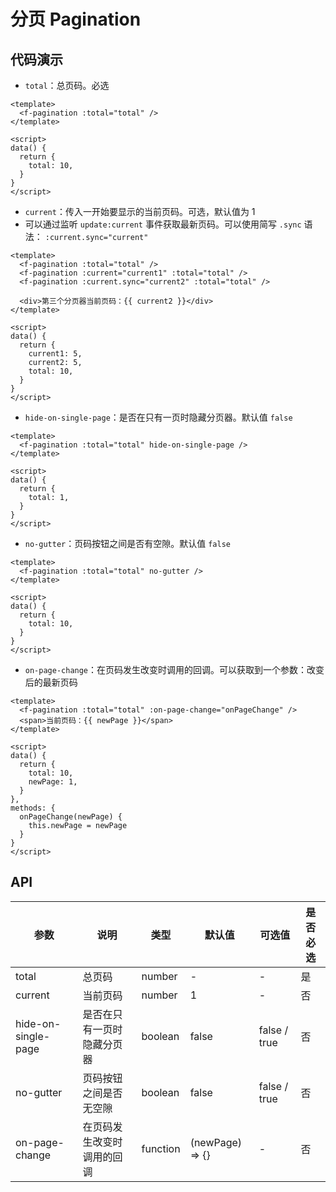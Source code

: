 # 分页 Pagination

## 代码演示

- `total`：总页码。必选

<ClientOnly>
  <demo-pagination-1 />
</ClientOnly>

```vue
<template>
  <f-pagination :total="total" />
</template>

<script>
data() {
  return {
    total: 10,
  }
}
</script>
```

- `current`：传入一开始要显示的当前页码。可选，默认值为 1
- 可以通过监听 `update:current` 事件获取最新页码。可以使用简写 `.sync` 语法： `:current.sync="current"`

<ClientOnly>
  <demo-pagination-2 />
</ClientOnly>

```vue
<template>
  <f-pagination :total="total" />
  <f-pagination :current="current1" :total="total" />
  <f-pagination :current.sync="current2" :total="total" />

  <div>第三个分页器当前页码：{{ current2 }}</div>
</template>

<script>
data() {
  return {
    current1: 5,
    current2: 5,
    total: 10,
  }
}
</script>
```

- `hide-on-single-page`：是否在只有一页时隐藏分页器。默认值 `false`

<ClientOnly>
  <demo-pagination-3 />
</ClientOnly>

```vue
<template>
  <f-pagination :total="total" hide-on-single-page />
</template>

<script>
data() {
  return {
    total: 1,
  }
}
</script>
```

- `no-gutter`：页码按钮之间是否有空隙。默认值 `false`

<ClientOnly>
  <demo-pagination-4 />
</ClientOnly>

```vue
<template>
  <f-pagination :total="total" no-gutter />
</template>

<script>
data() {
  return {
    total: 10,
  }
}
</script>
```

- `on-page-change`：在页码发生改变时调用的回调。可以获取到一个参数：改变后的最新页码

<ClientOnly>
  <demo-pagination-5 />
</ClientOnly>

```vue
<template>
  <f-pagination :total="total" :on-page-change="onPageChange" />
  <span>当前页码：{{ newPage }}</span>
</template>

<script>
data() {
  return {
    total: 10,
    newPage: 1,
  }
},
methods: {
  onPageChange(newPage) {
    this.newPage = newPage
  }
}
</script>
```

## API

| 参数                | 说明                       | 类型     | 默认值   | 可选值       | 是否必选 |
| ------------------- | -------------------------- | -------- | -------- | ------------ | -------- |
| total               | 总页码                     | number   | -        | -            | 是       |
| current             | 当前页码                   | number   | 1        | -            | 否       |
| hide-on-single-page | 是否在只有一页时隐藏分页器 | boolean  | false    | false / true | 否       |
| no-gutter           | 页码按钮之间是否无空隙     | boolean  | false    | false / true | 否       |
| on-page-change      | 在页码发生改变时调用的回调 | function | (newPage) => {} | -            | 否       |
